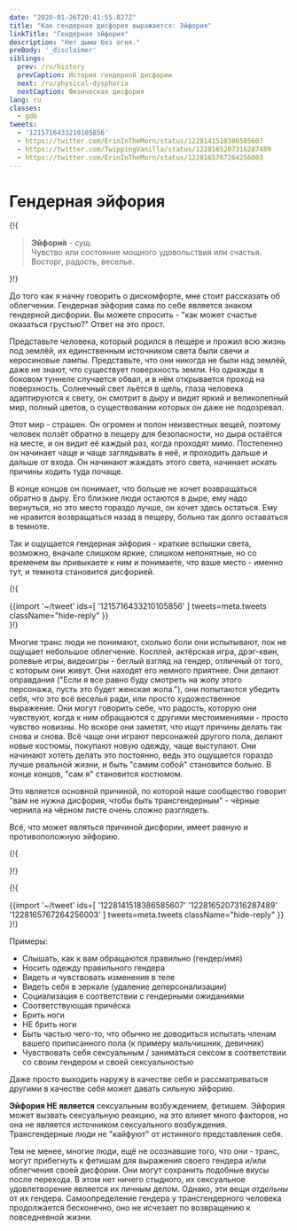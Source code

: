 ```yaml
---
date: "2020-01-26T20:41:55.827Z"
title: "Как гендерная дисфория выражается: Эйфория"
linkTitle: "Гендерная эйфория"
description: "Нет дыма без огня."
preBody: '_disclaimer'
siblings:
  prev: /ru/history
  prevCaption: История гендерной дисфории
  next: /ru/physical-dysphoria
  nextCaption: Физическая дисфория
lang: ru
classes:
  - gdb
tweets:
  - '1215716433210105856'
  - https://twitter.com/ErinInTheMorn/status/1228141518386585607
  - https://twitter.com/TwippingVanilla/status/1228165207316287489
  - https://twitter.com/ErinInTheMorn/status/1228165767264256003
---
```


# Гендерная эйфория

{!{
<div class="gutter"><blockquote>
  <strong>Эйфори́я</strong> - <em>сущ.</em><br>
  Чувство или состояние мощного удовольствия или счастья. Восторг, радость, веселье.
</blockquote></div>
}!}


До того как я начну говорить о дискомфорте, мне стоит рассказать об облегчении. Гендерная эйфория сама по себе является знаком гендерной дисфории. Вы можете спросить - "как может счастье оказаться грустью?" Ответ на это прост.

Представьте человека, который родился в пещере и прожил всю жизнь под землёй, их единственным источником света были свечи и керосиновые лампы. Представьте, что они никогда не были над землёй, даже не знают, что существует поверхность земли. Но однажды в боковом туннеле случается обвал, и в нём открывается проход на поверхность. Солнечный свет льётся в щель, глаза человека адаптируются к свету, он смотрит в дыру и видит яркий и великолепный мир, полный цветов, о существовании которых он даже не подозревал.

Этот мир - страшен. Он огромен и полон неизвестных вещей, поэтому человек ползёт обратно в пещеру для безопасности, но дыра остаётся на месте, и он видит её каждый раз, когда проходят мимо. Постепенно он начинает чаще и чаще заглядывать в неё, и проходить дальше и дальше от входа. Он начинают жаждать этого света, начинает искать причины ходить туда почаще.

В конце концов он понимает, что больше не хочет возвращаться обратно в дыру. Его близкие люди остаются в дыре, ему надо вернуться, но это место гораздо лучше, он хочет здесь остаться. Ему не нравится возвращаться назад в пещеру, больно так долго оставаться в темноте.

Так и ощущается гендерная эйфория - краткие вспышки света, возможно, вначале слишком яркие, слишком непонятные, но со временем вы привыкаете к ним и понимаете, что ваше место - именно тут, и темнота становится дисфорией.

{!{ <div class="gutter">{{import '~/tweet' ids=[
  '1215716433210105856'
] tweets=meta.tweets className="hide-reply" }}</div> }!}
<!--
Рыбы не замечают воды. Вода - повсюду вокруг них. Большая часть рыб никогда её не покидали.

Часто, сомневающиеся трансгендерные люди не замечают дисфорию, которая заполняет их повседневную жизнь.

Я опишу некоторые особенности и неудобства в моей жизни, которые оказались дисфорией:
-->

Многие транс люди не понимают, сколько боли они испытывают, пок не ощущает небольшое облегчение. Косплей, актёрская игра, дрэг-квин, ролевые игры, видеоигры - беглый взгляд на гендер, отличный от того, с которым они живут. Они находят его немного приятнее. Они делают оправдания ("Если я все равно буду смотреть на жопу этого персонажа, пусть это будет женская жопа."), они попытаются убедить себя, что это всё веселья ради, или просто художественное выражение. Они могут говорить себе, что радость, которую они чувствуют, когда к ним обращаются с другими местоимениями - просто чувство новизны. Но вскоре они заметят, что ищут причины делать так снова и снова. Всё чаще они играют персонажей другого пола, делают новые костюмы, покупают новую одежду, чаще выступают. Они начинают хотеть делать это постоянно, ведь это ощущается гораздо лучше реальной жизни, и быть "самим собой" становится больно. В конце концов, "сам я" становится костюмом.

Это является основной причиной, по которой наше сообщество говорит "вам не нужна дисфория, чтобы быть трансгендерным" - чёрные чернила на чёрном листе очень сложно разглядеть.

Всё, что может являться причиной дисфории, имеет равную и противоположную эйфорию.

{!{ <div class="print-break-before"></div> }!}

{!{ <div class="gutter">{{import '~/tweet' ids=[
  '1228141518386585607'
  '1228165207316287489'
  '1228165767264256003'
] tweets=meta.tweets className="hide-reply" }}</div> }!}
<!--
Только что закончил работу над 22 валентинками для уроков сына в детском саду. Мы прошлись по магазину и купили конфет. Так прекрасно существовать, быть самой собой, с сыном, и рассматриваться другими такой, какая я есть.

Даже его друзья из детсада говорят "твоя мама пришла!" :)
---
Именно. Просто... существование. Без маски, без фильтров, без заблуждений. Полностью реализованное. Это просто прекрасно. Цисгендерные люди совсем принимают это за данное.
---
Определённо!
-->

Примеры:

- Слышать, как к вам обращаются правильно (гендер/имя)
- Носить одежду правильного гендера
- Видеть и чувствовать изменения в теле
- Видеть себя в зеркале (удаление деперсонализации)
- Социализация в соответствии с гендерными ожиданиями
- Соответствующая причёска
- Брить ноги
- НЕ брить ноги
- Быть частью чего-то, что обычно не доводиться испытать членам вашего приписанного пола (к примеру мальчишник, девичник)
- Чувствовать себя сексуальным / заниматься сексом в соответствии со своим гендером и своей сексуальностью

Даже просто выходить наружу в качестве себя и рассматриваться другими в качестве себя может давать сильную эйфорию.

**Эйфория НЕ является** сексуальным возбуждением, фетишем. Эйфория может вызвать сексуальную реакцию, на это влияет много факторов, но она не является источником сексуального возбуждения. Трансгендерные люди не "кайфуют" от истинного представления себя.

Тем не менее, многие люди, ещё не осознавшие того, что они - транс, могут прибегнуть к фетишам для выражения своего гендера и/или облегчения своей дисфории. Они могут сохранить подобные вкусы после перехода. В этом нет ничего стыдного, их сексуальное удовлетворение является их личным делом. Однако, эти вещи *отдельны* от их гендера. Самоопределение гендера у трансгендерного человека продолжается бесконечно, оно не исчезает по возвращению к повседневной жизни.
